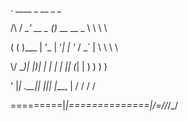  .   ____          _            __ _ _
  
 /\\ / ___'_ __ _ _(_)_ __  __ _ \ \ \ \
 
( ( )\___ | '_ | '_| | '_ \/ _` | \ \ \ \

 \\/  ___)| |_)| | | | | || (_| |  ) ) ) )
 
  '  |____| .__|_| |_|_| |_\__, | / / / /
  
 =========|_|==============|___/=/_/_/_/
 
